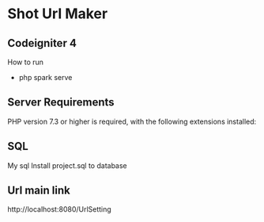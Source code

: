# Shot Url Maker

## Codeigniter 4
How to run 
- php spark serve
## Server Requirements

PHP version 7.3 or higher is required, with the following extensions installed:

## SQL
My sql Install project.sql to database

## Url main link

http://localhost:8080/UrlSetting
